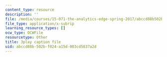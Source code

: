 ```yaml
---
content_type: resource
description: ''
file: /media/courses/15-071-the-analytics-edge-spring-2017/abccd88b502bf024a15d003cd5837a2d_oAW8AgU0FE4.srt
file_type: application/x-subrip
learning_resource_types: []
ocw_type: OCWFile
resourcetype: Other
title: 3play caption file
uid: abccd88b-502b-f024-a15d-003cd5837a2d
---
```

